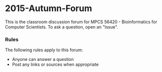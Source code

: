 2015-Autumn-Forum
=================

This is the classroom discussion forum for MPCS 56420 - Bioinformatics for Computer Scientists.  To ask a question, open an "Issue".

### Rules ###
The following rules apply to this forum:
- Anyone can answer a question
- Post any links or sources when appropriate
